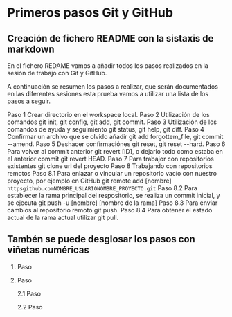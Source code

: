 # Primeros pasos Git y GitHub

## Creación de fichero README con la sistaxis de markdown

En el fichero REDAME vamos a añadir todos los pasos realizados en la sesión
de trabajo con Git y GitHub.

A continuación se resumen los pasos a realizar, que serán documentados en las
diferentes sesiones esta prueba vamos a utilizar una lista de los pasos a seguir.

 Paso 1 Crear directorio en el workspace local.
 Paso 2 Utilización de los comandos  git init, git config, git add, git commit.
 Paso 3 Utilización de los comandos de ayuda y seguimiento git status, git help, git diff.
 Paso 4 Confirmar un archivo que se olvido añadir git add forgottem_file, git commit --amend.
 Paso 5 Deshacer confirmaciónes git reset, git reset --hard.
 Paso 6 Para volver al commit anterior git revert [ID], o dejarlo todo como estaba en el anterior commit git revert HEAD.
 Paso 7 Para trabajor con repositorios existentes git clone url del proyecto
 Paso 8 Trabajando con repositorios remotos
   Paso 8.1 Para enlazar o vincular un repositorio vacío con nuestro proyecto, por ejemplo en GitHub git remote add [nombre]
         `httpsgithub.comNOMBRE_USUARIONOMBRE_PROYECTO.git`
   Paso 8.2 Para establecer la rama principal del respositorio, se realiza un commit inicial, y se ejecuta git push -u [nombre] [nombre de la rama]
   Paso 8.3 Para enviar cambios al repositorio remoto git push.
   Paso 8.4 Para obtener el estado actual de la rama actual utilizar git pull.

## Tambén se puede desglosar los pasos con viñetas numéricas

1. Paso
2. Paso

   2.1 Paso

   2.2 Paso